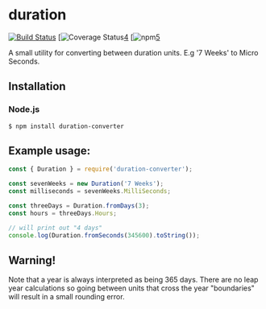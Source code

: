 # duration
[![Build Status][1]][2]
[![Coverage Status][3][4]
[![npm][4][5]

[1]: https://travis-ci.org/gnarr/duration.svg?branch=master
[2]: https://travis-ci.org/gnarr/duration
[3]: https://coveralls.io/repos/github/gnarr/duration/badge.svg?branch=master]
[4]: https://coveralls.io/github/gnarr/duration?branch=master]
[5]: https://img.shields.io/npm/v/duration-converter.svg?style=flat-square
[6]: https://www.npmjs.com/package/duration-converter

A small utility for converting between duration units. E.g '7 Weeks' to Micro Seconds.

## Installation

### Node.js

    $ npm install duration-converter

## Example usage:
```javascript
const { Duration } = require('duration-converter');

const sevenWeeks = new Duration('7 Weeks');
const milliseconds = sevenWeeks.MilliSeconds;

const threeDays = Duration.fromDays(3);
const hours = threeDays.Hours;

// will print out "4 days"
console.log(Duration.fromSeconds(345600).toString());

```

## Warning!

Note that a year is always interpreted as being 365 days. There are no leap year calculations so going between units that cross the year "boundaries" will result in a small rounding error.
